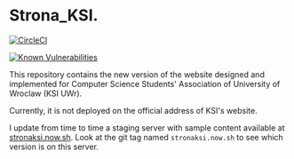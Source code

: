 # Strona_KSI.

[![CircleCI](https://circleci.com/gh/kamarkiewicz/Strona_KSI.svg?style=svg)](https://circleci.com/gh/kamarkiewicz/Strona_KSI)

[![Known Vulnerabilities](https://snyk.io/test/github/kamarkiewicz/strona_ksi/badge.svg?targetFile=frontend/package.json)](https://snyk.io/test/github/kamarkiewicz/strona_ksi?targetFile=frontend/package.json)

This repository contains the new version of the website designed and implemented
for Computer Science Students' Association of University of Wroclaw (KSI UWr).

Currently, it is not deployed on the official address of KSI's website.

I update from time to time a staging server with sample content available at [stronaksi.now.sh](https://stronaksi.now.sh/).
Look at the git tag named `stronaksi.now.sh` to see which version is on this server.
